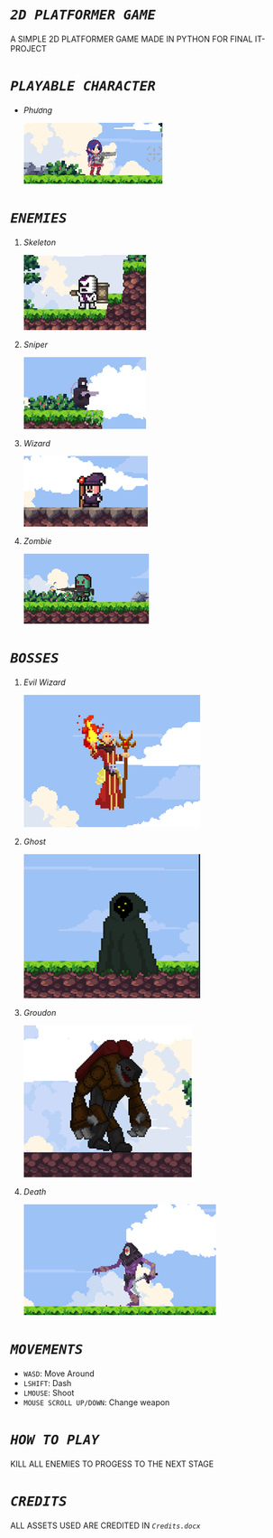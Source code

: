 # *`2D PLATFORMER GAME`*
A SIMPLE 2D PLATFORMER GAME MADE IN PYTHON FOR FINAL IT-PROJECT

# *`PLAYABLE CHARACTER`*
+ *Phương*

    ![Phương](./IMG/Picture1.png)

# *`ENEMIES`*
1. *Skeleton*

    ![Skeleton](./IMG/Picture2.png)

1. *Sniper*

    ![Zombie](./IMG/Picture3.png)

1. *Wizard*

    ![Wizard](./IMG/Picture4.png)

1. *Zombie*

    ![Zombie](./IMG/Picture5.png)

# *`BOSSES`*
1. *Evil Wizard*

    ![Evil Wizard](./IMG/Picture6.png)

1. *Ghost*

    ![Ghost](./IMG/Picture7.png)

1. *Groudon*

    ![Groudon](./IMG/Picture8.png)

1. *Death*

    ![Death](./IMG/Picture9.png)

# *`MOVEMENTS`*
+ `WASD`: Move Around
+ `LSHIFT`: Dash
+ `LMOUSE`: Shoot
+ `MOUSE SCROLL UP/DOWN`: Change weapon

# *`HOW TO PLAY`*
KILL ALL ENEMIES TO PROGESS TO THE NEXT STAGE

# *`CREDITS`*
ALL ASSETS USED ARE CREDITED IN *`Credits.docx`*